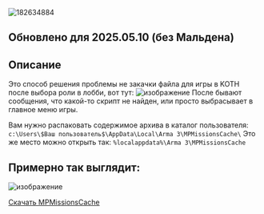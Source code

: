 ![182634884](https://github.com/user-attachments/assets/533166a6-bab6-40f2-b182-7d88411c866e)

**Обновлено для 2025.05.10 (без Мальдена)**
-

Описание
-
Это способ решения проблемы не закачки файла для игры в KOTH после выбора роли в лобби, вот тут:
![изображение](https://github.com/user-attachments/assets/ff20d807-45d3-4f90-b458-081009a8c76b)
После бывают сообщения, что какой-то скрипт не найден, или просто выбрасывает в главное меню игры.

Вам нужно распаковать содержимое архива в каталог пользователя: 
`c:\Users\$Ваш пользователь$\AppData\Local\Arma 3\MPMissionsCache\`
Это же место можно открыть так: `%localappdata%\Arma 3\MPMissionsCache`

Примерно так выглядит:
-

![изображение](https://github.com/user-attachments/assets/64b98e38-5f28-4e78-a3e0-04bfef300943)

[Скачать MPMissionsCache](https://github.com/9564519/Arma-3-KOTH-MPMissionsCache/releases/tag/reliz)
